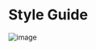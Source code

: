 # Style Guide

![image](https://github.com/user-attachments/assets/d32158fb-8167-4aba-ac68-8bc80449c7d2)
